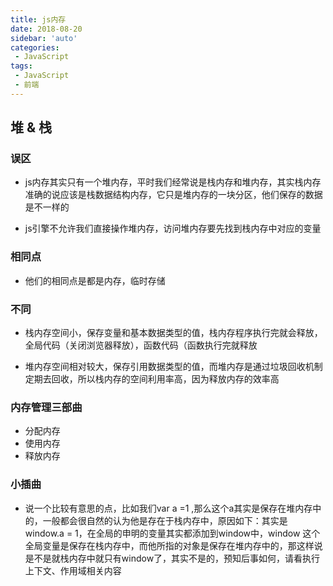 ```yaml
---
title: js内存
date: 2018-08-20
sidebar: 'auto'
categories:
 - JavaScript
tags:
 - JavaScript
 - 前端
---
```


##  堆 & 栈

### 误区

- js内存其实只有一个堆内存，平时我们经常说是栈内存和堆内存，其实栈内存准确的说应该是栈数据结构内存，它只是堆内存的一块分区，他们保存的数据是不一样的

- js引擎不允许我们直接操作堆内存，访问堆内存要先找到栈内存中对应的变量

### 相同点

- 他们的相同点是都是内存，临时存储

### 不同

- 栈内存空间小，保存变量和基本数据类型的值，栈内存程序执行完就会释放，全局代码（关闭浏览器释放），函数代码（函数执行完就释放

- 堆内存空间相对较大，保存引用数据类型的值，而堆内存是通过垃圾回收机制定期去回收，所以栈内存的空间利用率高，因为释放内存的效率高

### 内存管理三部曲

- 分配内存
- 使用内存
- 释放内存

### 小插曲

- 说一个比较有意思的点，比如我们var a =1 ,那么这个a其实是保存在堆内存中的，一般都会很自然的认为他是存在于栈内存中，原因如下：其实是window.a = 1，在全局的申明的变量其实都添加到window中，window 这个全局变量是保存在栈内存中，而他所指的对象是保存在堆内存中的，那这样说是不是就栈内存中就只有window了，其实不是的，预知后事如何，请看执行上下文、作用域相关内容


